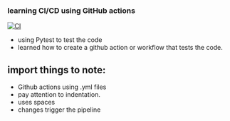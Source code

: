 ### learning CI/CD using GitHub actions
[![CI](https://github.com/Danxx26hub/ci-cd/actions/workflows/main.yml/badge.svg)](https://github.com/Danxx26hub/ci-cd/actions/workflows/main.yml)

* using Pytest to test the code
* learned how to create a github action or workflow that tests the code.

## import things to note:
  * Github actions using .yml files
  * pay attention to indentation.
  * uses spaces
  * changes trigger the pipeline
  
